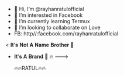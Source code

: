 - 👋 Hi, I’m @rayhanratulofficial
- 👀 I’m interested in Facebook 
- 🌱 I’m currently learning Termux
- 💞️ I’m looking to collaborate on Love
- FB: http//:facebook.com/rayhanratulofficial

< 𝐈𝐭'𝐬 𝐍𝐨𝐭 𝐀 𝐍𝐚𝐦𝐞 𝐁𝐫𝐨𝐭𝐡𝐞𝐫 🤞



- 𝐈𝐭'𝐬 𝐀 𝐁𝐫𝐚𝐧𝐝 🖕 🔥 --->


   🔥🔥RATUL🔥🔥
